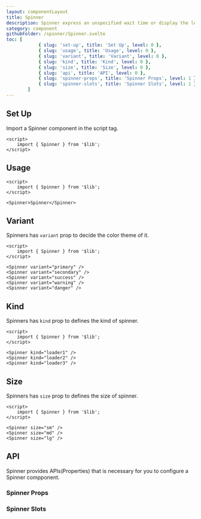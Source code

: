 ```yaml
---
layout: componentLayout
title: Spinner
description: Spinner express an unspecified wait time or display the length of a process.
category: component
githubFolder: /spinner/Spinner.svelte
toc: [
			{ slug: 'set-up', title: 'Set Up', level: 0 },
			{ slug: 'usage', title: 'Usage', level: 0 },
			{ slug: 'variant', title: 'Variant', level: 0 },
			{ slug: 'kind', title: 'Kind', level: 0 },
			{ slug: 'size', title: 'Size', level: 0 },
			{ slug: 'api', title: 'API', level: 0 },
			{ slug: 'spinner-props', title: 'Spinner Props', level: 1 },
			{ slug: 'spinner-slots', title: 'Spinner Slots', level: 1 },
		]
---
```


<script>
	import { Spinner } from '$lib';
	import SlotTable from "../../../mdsvex/components/SlotTable.svelte"
	import PropertyTable from "../../../mdsvex/components/PropertyTable.svelte"
	import CodeBlockWrapper from "../../../mdsvex/components/CodeBlockWrapper.md"
	import * as Component from "../../../mdsvex/+layout.svelte"
	import { spinnerProps, spinnerSlots } from "./spinner-props.ts"

</script>

## Set Up

Import a Spinner component in the script tag.

<CodeBlockWrapper>

```svelte
<script>
	import { Spinner } from '$lib';
</script>
```

</CodeBlockWrapper>

## Usage

<Spinner />

<CodeBlockWrapper>

```svelte
<script>
	import { Spinner } from '$lib';
</script>

<Spinner>Spinner</Spinner>
```

</CodeBlockWrapper>

## Variant

Spinners has `variant` prop to decide the color theme of it.

<div class="flex flex-row gap-16 flex-wrap">
	<Spinner variant="primary" />
	<Spinner variant="secondary" />
	<Spinner variant="success" />
	<Spinner variant="warning" />
	<Spinner variant="danger" />
</div>

<CodeBlockWrapper>

```svelte
<script>
	import { Spinner } from '$lib';
</script>

<Spinner variant="primary" />
<Spinner variant="secondary" />
<Spinner variant="success" />
<Spinner variant="warning" />
<Spinner variant="danger" />
```

</CodeBlockWrapper>

## Kind

Spinners has `kind` prop to defines the kind of spinner.

<div class="flex flex-row gap-16 flex-wrap">
	<Spinner kind="loader1" />
	<Spinner kind="loader2" />
	<Spinner kind="loader3" />
</div>

<CodeBlockWrapper>

```svelte
<script>
	import { Spinner } from '$lib';
</script>

<Spinner kind="loader1" />
<Spinner kind="loader2" />
<Spinner kind="loader3" />
```

</CodeBlockWrapper>

## Size

Spinners has `size` prop to defines the size of spinner.

<div class="flex flex-row items-center gap-16 flex-wrap">
	<Spinner size="sm" />
	<Spinner size="md" />
	<Spinner size="lg" />
</div>

<CodeBlockWrapper>

```svelte
<script>
	import { Spinner } from '$lib';
</script>

<Spinner size="sm" />
<Spinner size="md" />
<Spinner size="lg" />
```

</CodeBlockWrapper>

## API

Spinner provides APIs(Properties) that is necessary for you to configure a Spinner compponent.

### Spinner Props

<PropertyTable properties={spinnerProps} />

### Spinner Slots

<SlotTable slots={spinnerSlots} />
